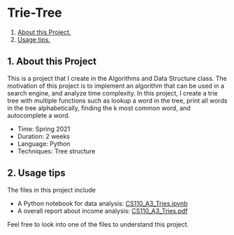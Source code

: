 # Trie-Tree

1. [ About this Project. ](#desc)
2. [ Usage tips. ](#usage)

<a name="desc"></a>
## 1. About this Project 

This is a project that I create in the Algorithms and Data Structure class. The motivation of this project is to implement an algorithm that can be used in a search engine, and analyze time complexity. In this project, I create a trie tree with multiple functions such as lookup a word in the tree, print all words in the tree alphabetically, finding the k most common word, and autocomplete a word. 

- Time: Spring 2021
- Duration: 2 weeks 
- Language: Python 
- Techniques: Tree structure 


<a name="usage"></a>  
## 2. Usage tips

The files in this project include
- A Python notebook for data analysis: [CS110_A3_Tries.ipynb](https://github.com/esther119/Trie-Tree/blob/main/CS110_A3_Tries.ipynb)
- A overall report about income analysis: [CS110_A3_Tries.pdf](https://github.com/esther119/Trie-Tree/blob/main/CS110_A3_Tries.pdf)

Feel free to look into one of the files to understand this project. 












